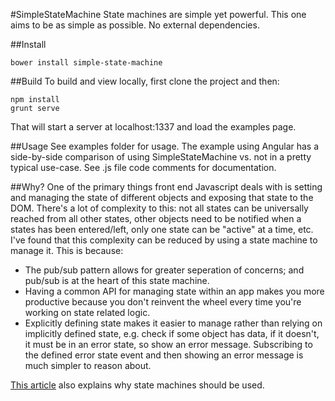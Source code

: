 #SimpleStateMachine
State machines are simple yet powerful. This one aims to be as simple as possible. No external dependencies.

##Install
```
bower install simple-state-machine
```

##Build
To build and view locally, first clone the project and then:

```
npm install
grunt serve
```
That will start a server at localhost:1337 and load the examples page.


##Usage
See examples folder for usage. The example using Angular has a side-by-side comparison of using SimpleStateMachine vs. not in a pretty typical use-case. See .js file code comments for documentation.


##Why?
One of the primary things front end Javascript deals with is setting and managing the state of different objects and exposing that state to the DOM. There's a lot of complexity to this: not all states can be universally reached from all other states, other objects need to be notified when a states has been entered/left, only one state can be "active" at a time, etc. I've found that this complexity can be reduced by using a state machine to manage it. This is because: 

- The pub/sub pattern allows for greater seperation of concerns; and pub/sub is at the heart of this state machine.
- Having a common API for managing state within an app makes you more productive because you don't reinvent the wheel every time you're working on state related logic.
- Explicitly defining state makes it easier to manage rather than relying on implicitly defined state, e.g. check if some object has data, if it doesn't, it must be in an error state, so show an error message. Subscribing to the defined error state event and then showing an error message is much simpler to reason about.


[This article](http://www.shopify.com/technology/3383012-why-developers-should-be-force-fed-state-machines) also explains why state machines should be used.